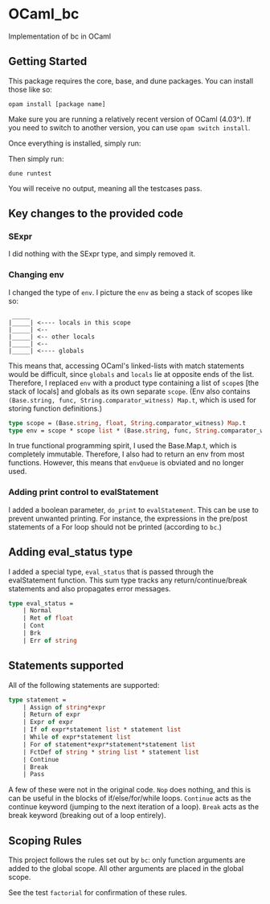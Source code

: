 # OCaml_bc
Implementation of bc in OCaml

## Getting Started
This package requires the core, base, and dune packages.
You can install those like so:
```
opam install [package name]
```
Make sure you are running a relatively recent version of OCaml (4.03^). 
If you need to switch to another version, you can use `opam switch install`. 

Once everything is installed, simply run:

Then simply run:

```
dune runtest
```

You will receive no output, meaning all the testcases pass.

## Key changes to the provided code
### SExpr

I did nothing with the SExpr type, and simply removed it.

### Changing env
I changed the type of `env`.
I picture the `env` as being a stack of scopes like so:
```
 _____
|_____| <---- locals in this scope
|_____| <--
|_____| <-- other locals
|_____| <-- 
|_____| <---- globals
```
This means that, accessing OCaml's linked-lists with match statements would be difficult, since `globals` and `locals` lie at opposite ends of the list.
Therefore, I replaced `env` with a product type containing a list of `scope`s [the stack of locals] and globals as its own separate `scope`.
(Env also contains `(Base.string, func, String.comparator_witness) Map.t`, which is used for storing function definitions.)
```OCaml
type scope = (Base.string, float, String.comparator_witness) Map.t 
type env = scope * scope list * (Base.string, func, String.comparator_witness) Map.t
```
In true functional programming spirit, I used the Base.Map.t, which is completely immutable. Therefore, I also had to return an env from most functions.
However, this means that `envQueue` is obviated and no longer used.

### Adding print control to evalStatement
I added a boolean parameter, `do_print` to `evalStatement`. 
This can be use to prevent unwanted printing.
For instance, the expressions in the pre/post statements of a For loop should not be printed (according to `bc`.)

## Adding eval_status type
I added a special type, `eval_status` that is passed through the evalStatement function.
This sum type tracks any return/continue/break statements and also propagates error messages.
```OCaml
type eval_status =
    | Normal
    | Ret of float
    | Cont
    | Brk
    | Err of string
```

## Statements supported
All of the following statements are supported:
```OCaml
type statement = 
    | Assign of string*expr
    | Return of expr
    | Expr of expr
    | If of expr*statement list * statement list
    | While of expr*statement list
    | For of statement*expr*statement*statement list
    | FctDef of string * string list * statement list 
    | Continue
    | Break
    | Pass
```
A few of these were not in the original code.
`Nop` does nothing, and this is can be useful in the blocks of if/else/for/while loops.
`Continue` acts as the continue keyword (jumping to the next iteration of a loop).
`Break` acts as the break keyword (breaking out of a loop entirely).  

## Scoping Rules
This project follows the rules set out by `bc`:
only function arguments are added to the global scope. All other arguments are placed in the global scope. 

See the test `factorial` for confirmation of these rules.